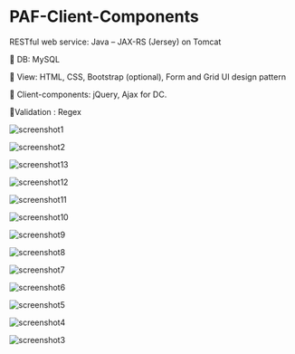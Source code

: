 # PAF-Client-Components
RESTful web service: Java – JAX-RS (Jersey) on Tomcat

 DB: MySQL 

 View: HTML, CSS, Bootstrap (optional), Form and Grid UI design pattern 

 Client-components: jQuery, Ajax for DC. 

Validation : Regex



![screenshot1](https://user-images.githubusercontent.com/38854262/81155174-4b5bc200-8fa2-11ea-823f-bd3cdeff1513.png)

![screenshot2](https://user-images.githubusercontent.com/38854262/81176565-ed8ba200-8fc2-11ea-8290-1eab2b75bc10.png)

![screenshot13](https://user-images.githubusercontent.com/38854262/81179943-05195980-8fc8-11ea-988c-b2a8aa2f5678.png)

![screenshot12](https://user-images.githubusercontent.com/38854262/81179955-08144a00-8fc8-11ea-8051-b8e8d39eb504.png)

![screenshot11](https://user-images.githubusercontent.com/38854262/81179959-09457700-8fc8-11ea-9c78-d924e45ad980.png)

![screenshot10](https://user-images.githubusercontent.com/38854262/81179965-0a76a400-8fc8-11ea-8785-e8db96e4f58c.png)

![screenshot9](https://user-images.githubusercontent.com/38854262/81179973-0ba7d100-8fc8-11ea-872c-ee9c365395dc.png)

![screenshot8](https://user-images.githubusercontent.com/38854262/81179977-0c406780-8fc8-11ea-8180-1484b04fba84.png)

![screenshot7](https://user-images.githubusercontent.com/38854262/81179982-0d719480-8fc8-11ea-8e7e-1044710f6a2e.png)

![screenshot6](https://user-images.githubusercontent.com/38854262/81179984-0ea2c180-8fc8-11ea-8ef5-253cf2a2a255.png)

![screenshot5](https://user-images.githubusercontent.com/38854262/81179989-106c8500-8fc8-11ea-818f-e5b049f0d71c.png)

![screenshot4](https://user-images.githubusercontent.com/38854262/81179993-119db200-8fc8-11ea-8911-07fa5bb91eb4.png)

![screenshot3](https://user-images.githubusercontent.com/38854262/81179998-12364880-8fc8-11ea-9259-bd3bf1266746.png)

